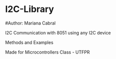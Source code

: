 # I2C-Library
#Author: Mariana Cabral

I2C Communication with 8051 using any I2C device

Methods and Examples

Made for Microcontrollers Class - UTFPR
